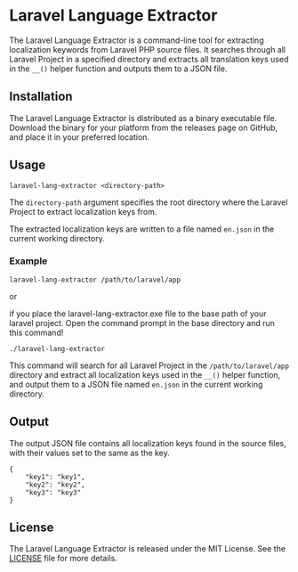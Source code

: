 # Laravel Language Extractor

The Laravel Language Extractor is a command-line tool for extracting localization keywords from Laravel PHP source files. It searches through all Laravel Project in a specified directory and extracts all translation keys used in the `__()` helper function and outputs them to a JSON file.

## Installation

The Laravel Language Extractor is distributed as a binary executable file. Download the binary for your platform from the releases page on GitHub, and place it in your preferred location.

## Usage

```
laravel-lang-extractor <directory-path>
```

The `directory-path` argument specifies the root directory where the Laravel Project to extract localization keys from.

The extracted localization keys are written to a file named `en.json` in the current working directory.

### Example

```
laravel-lang-extractor /path/to/laravel/app
```

or

if you place the laravel-lang-extractor.exe file to the base path of your laravel project. Open the command prompt in the base directory and run this command!

```
./laravel-lang-extractor
```

This command will search for all Laravel Project in the `/path/to/laravel/app` directory and extract all localization keys used in the `__()` helper function, and output them to a JSON file named `en.json` in the current working directory.

## Output

The output JSON file contains all localization keys found in the source files, with their values set to the same as the key.

```
{
    "key1": "key1",
    "key2": "key2",
    "key3": "key3"
}
```

## License

The Laravel Language Extractor is released under the MIT License. See the [LICENSE](LICENSE) file for more details.
